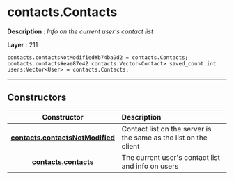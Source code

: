 # contacts.Contacts

**Description** : *Info on the current user's contact list*

**Layer** : 211

```tl
contacts.contactsNotModified#b74ba9d2 = contacts.Contacts;
contacts.contacts#eae87e42 contacts:Vector<Contact> saved_count:int users:Vector<User> = contacts.Contacts;
```

---

## Constructors

| Constructor | Description |
| :---: | :--- |
| [**contacts.contactsNotModified**](constructor/contacts.contactsNotModified) | Contact list on the server is the same as the list on the client |
| [**contacts.contacts**](constructor/contacts.contacts) | The current user's contact list and info on users |